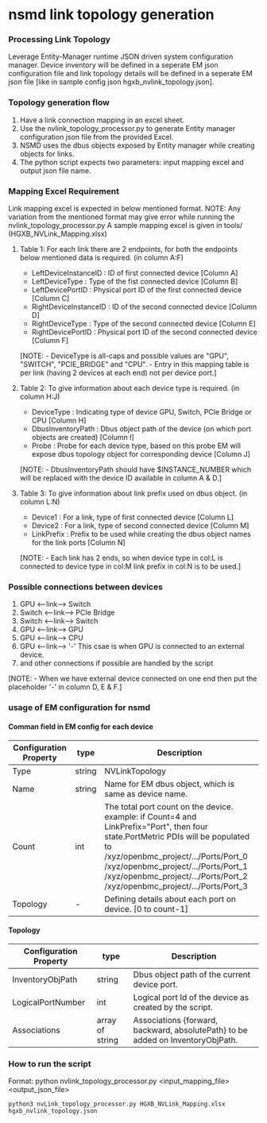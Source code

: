 # nsmd link topology generation

### Processing Link Topology
Leverage Entity-Manager runtime JSON driven system configuration manager.
Device inventory will be defined in a seperate EM json configuration file and link topology details will be defined in a seperate EM json file [like in sample config json hgxb_nvlink_topology.json].

### Topology generation flow
1. Have a link connection mapping in an excel sheet.
2. Use the nvlink_topology_processor.py to generate Entity manager configuration json file from the provided Excel.
3. NSMD uses the dbus objects exposed by Entity manager while creating objects for links.
4. The python script expects two parameters: input mapping excel and output json file name.

### Mapping Excel Requirement
Link mapping excel is expected in below mentioned format. NOTE: Any variation from the mentioned format may give error while running the nvlink_topology_processor.py
A sample mapping excel is given in tools/ (HGXB_NVLink_Mapping.xlsx)

1. Table 1: For each link there are 2 endpoints, for both the endpoints below mentioned data is required. (in column A:F)
    - LeftDeviceInstanceID      : ID of first connected device [Column A]
    - LeftDeviceType    : Type of the fist connected device [Column B]
    - LeftDevicePortID  : Physical port ID of the first connected device [Column C]
    - RightDeviceInstanceID     : ID of the second connected device [Column D]
    - RightDeviceType   : Type of the second connected device [Column E]
    - RightDevicePortID : Physical port ID of the second connected device [Column F]

    [NOTE:
        - DeviceType is all-caps and possible values are "GPU", "SWITCH", "PCIE_BRIDGE" and "CPU".
        - Entry in this mapping table is per link (having 2 devices at each end) not per device port.]

2. Table 2: To give information about each device type is required. (in column H:J)
    - DeviceType        : Indicating type of device GPU, Switch, PCIe Bridge or CPU [Column H]
    - DbusInventoryPath : Dbus object path of the device (on which port objects are created) [Column I]
    - Probe          : Probe for each device type, based on this probe EM will expose dbus topology object for corresponding device [Column J]

    [NOTE:
        - DbusInventoryPath should have $INSTANCE_NUMBER which will be replaced with the device ID available in column A & D.]

3. Table 3: To give information about link prefix used on dbus object. (in column L:N)
    - Device1         : For a link, type of first connected device [Column L]
    - Device2         : For a link, type of second connected device [Column M]
    - LinkPrefix      : Prefix to be used while creating the dbus object names for the link ports [Column N]

    [NOTE:
        - Each link has 2 ends, so when device type in col:L is connected to device type in col:M link prefix in col:N is to be used.]

### Possible connections between devices
1. GPU <--link--> Switch
2. Switch <--link--> PCIe Bridge
3. Switch <--link--> Switch
4. GPU <--link--> GPU
5. GPU <--link--> CPU
6. GPU <--link--> '-' This csae is when GPU is connected to an external device.
7. and other connections if possible are handled by the script

[NOTE:
    - When we have external device connected on one end then put the placeholder '-' in column D, E & F.]

### usage of EM configuration for nsmd
#### Comman field in EM config for each device
| Configuration Property 	| type   	| Description                                          	            |
|------------------------	|--------	|-----------------------------------------------------------------	|
| Type                   	| string 	| NVLinkTopology                                                    |
| Name                   	| string 	| Name for EM dbus object, which is same as device name.           	|
| Count                  	| int    	| The total port count on the device.<br>example: if Count=4 and LinkPrefix="Port", then four state.PortMetric PDIs will be populated to<br>/xyz/openbmc_project/.../Ports/Port_0<br>/xyz/openbmc_project/.../Ports/Port_1<br>/xyz/openbmc_project/.../Ports/Port_2<br>/xyz/openbmc_project/.../Ports/Port_3 	|
| Topology                  | -        	| Defining details about each port on device. [0 to count-1]   	     |

#### Topology
| Configuration Property 	| type   	| Description                                          	                    |
|------------------------	|--------	|-------------------------------------------------------------------------	|
| InventoryObjPath        	| string 	| Dbus object path of the current device port.                                   |
| LogicalPortNumber         | int    	| Logical port Id of the device as created by the script.                                           |
| Associations       	    | array of string 	| Associations {forward, backward, absolutePath} to be added on InventoryObjPath.   |

### How to run the script

Format: python nvlink_topology_processor.py <input_mapping_file> <output_json_file>
```
python3 nvLink_topology_processor.py HGXB_NVLink_Mapping.xlsx hgxb_nvlink_topology.json
```